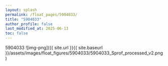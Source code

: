 ```yaml
---
layout: splash
permalink: /float_pages/5904033/
title: "5904033"
author_profile: false
last_modified_at: 2025-06-13
toc: false
---
```

 
5904033
![img-png]({{ site.url }}{{ site.baseurl }}/assets/images/float_figures/5904033/5904033_Sprof_processed_v2.png)